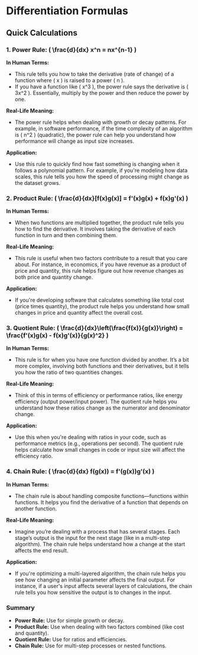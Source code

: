# Differentiation Formulas

## Quick Calculations

### 1. Power Rule: \( \frac{d}{dx} x^n = nx^{n-1} \)

**In Human Terms:**

- This rule tells you how to take the derivative (rate of change) of a function where \( x \) is raised to a power \( n \).
- If you have a function like \( x^3 \), the power rule says the derivative is \( 3x^2 \). Essentially, multiply by the power and then reduce the power by one.

**Real-Life Meaning:**

- The power rule helps when dealing with growth or decay patterns. For example, in software performance, if the time complexity of an algorithm is \( n^2 \) (quadratic), the power rule can help you understand how performance will change as input size increases.

**Application:**

- Use this rule to quickly find how fast something is changing when it follows a polynomial pattern. For example, if you're modeling how data scales, this rule tells you how the speed of processing might change as the dataset grows.

### 2. Product Rule: \( \frac{d}{dx}[f(x)g(x)] = f'(x)g(x) + f(x)g'(x) \)

**In Human Terms:**

- When two functions are multiplied together, the product rule tells you how to find the derivative. It involves taking the derivative of each function in turn and then combining them.

**Real-Life Meaning:**

- This rule is useful when two factors contribute to a result that you care about. For instance, in economics, if you have revenue as a product of price and quantity, this rule helps figure out how revenue changes as both price and quantity change.

**Application:**

- If you're developing software that calculates something like total cost (price times quantity), the product rule helps you understand how small changes in price and quantity affect the overall cost.

### 3. Quotient Rule: \( \frac{d}{dx}\left(\frac{f(x)}{g(x)}\right) = \frac{f'(x)g(x) - f(x)g'(x)}{g(x)^2} \)

**In Human Terms:**

- This rule is for when you have one function divided by another. It’s a bit more complex, involving both functions and their derivatives, but it tells you how the ratio of two quantities changes.

**Real-Life Meaning:**

- Think of this in terms of efficiency or performance ratios, like energy efficiency (output power/input power). The quotient rule helps you understand how these ratios change as the numerator and denominator change.

**Application:**

- Use this when you're dealing with ratios in your code, such as performance metrics (e.g., operations per second). The quotient rule helps calculate how small changes in code or input size will affect the efficiency ratio.

### 4. Chain Rule: \( \frac{d}{dx} f(g(x)) = f'(g(x))g'(x) \)

**In Human Terms:**

- The chain rule is about handling composite functions—functions within functions. It helps you find the derivative of a function that depends on another function.

**Real-Life Meaning:**

- Imagine you’re dealing with a process that has several stages. Each stage’s output is the input for the next stage (like in a multi-step algorithm). The chain rule helps understand how a change at the start affects the end result.

**Application:**

- If you're optimizing a multi-layered algorithm, the chain rule helps you see how changing an initial parameter affects the final output. For instance, if a user's input affects several layers of calculations, the chain rule tells you how sensitive the output is to changes in the input.

### Summary

- **Power Rule:** Use for simple growth or decay.
- **Product Rule:** Use when dealing with two factors combined (like cost and quantity).
- **Quotient Rule:** Use for ratios and efficiencies.
- **Chain Rule:** Use for multi-step processes or nested functions.
